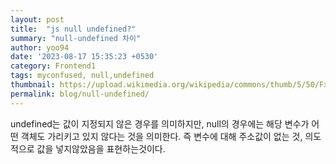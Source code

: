 ```yaml
---
layout: post
title:  "js null undefined?"
summary: "null-undefined 차이"
author: yoo94
date: '2023-08-17 15:35:23 +0530'
category: Frontend1
tags: myconfused, null,undefined
thumbnail: https://upload.wikimedia.org/wikipedia/commons/thumb/5/50/Fxemoji_u2049.svg/255px-Fxemoji_u2049.svg.png
permalink: blog/null-undefined/
---
```


undefined는 값이 지정되지 않은 경우를 의미하지만,
null의 경우에는 해당 변수가 어떤 객체도 가리키고 있지 않다는 것을 의미한다.
즉 변수에 대해 주소값이 없는 것, 의도적으로 값을 넣지않았음을 표현하는것이다. 

